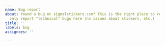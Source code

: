 ```yaml
---
name: Bug report
about: Found a bug on signalstickers.com? This is the right place to report it! Please
  only report "technical" bugs here (no issues about stickers, etc.)
title: ''
labels: bug
assignees: ''

---
```


<!-- Thanks for opening an Issue! Please describe the bug you found. Do not forget to include your browser version! -->
